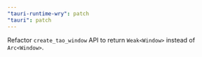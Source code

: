 ```yaml
---
"tauri-runtime-wry": patch
"tauri": patch
---
```


Refactor `create_tao_window` API to return `Weak<Window>` instead of `Arc<Window>`.
